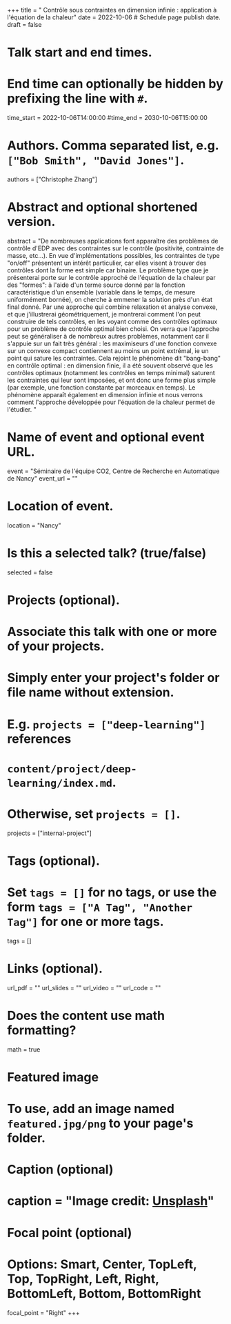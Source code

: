 +++
title = "
Contrôle sous contraintes en dimension infinie : application à l'équation de la chaleur"
date = 2022-10-06 # Schedule page publish date.
draft = false

# Talk start and end times.
#   End time can optionally be hidden by prefixing the line with `#`.
time_start = 2022-10-06T14:00:00
#time_end = 2030-10-06T15:00:00

# Authors. Comma separated list, e.g. `["Bob Smith", "David Jones"]`.
authors = ["Christophe Zhang"]

# Abstract and optional shortened version.
abstract = "De nombreuses applications font apparaître des problèmes de contrôle d'EDP avec des contraintes sur le contrôle (positivité, contrainte de masse, etc...). En vue d'implémentations possibles, les contraintes de type "on/off" présentent un intérêt particulier, car elles visent à trouver des contrôles dont la forme est simple car binaire. Le problème type que je présenterai porte sur le contrôle approché de l'équation de la chaleur par des "formes": à l'aide d'un terme source donné par la fonction caractéristique d'un ensemble (variable dans le temps, de mesure uniformément bornée), on cherche à emmener la solution près d'un état final donné. Par une approche qui combine relaxation et analyse convexe, et que j'illustrerai géométriquement, je montrerai comment l'on peut construire de tels contrôles, en les voyant comme des contrôles optimaux pour un problème de contrôle optimal bien choisi. On verra que l'approche peut se généraliser à de nombreux autres problèmes, notamment car il s'appuie sur un fait très général : les maximiseurs d'une fonction convexe sur un convexe compact contiennent au moins un point extrémal, ie un point qui sature les contraintes. Cela rejoint le phénomène dit "bang-bang" en contrôle optimal : en dimension finie, il a été souvent observé que les contrôles optimaux (notamment les contrôles en temps minimal) saturent les contraintes qui leur sont imposées, et ont donc une forme plus simple (par exemple, une fonction constante par morceaux en temps). Le phénomène apparaît également en dimension infinie et nous verrons comment l'approche développée pour l'équation de la chaleur permet de l'étudier. "

# Name of event and optional event URL.
event = "Séminaire de l'équipe CO2, Centre de Recherche en Automatique de Nancy"
event_url = ""

# Location of event.
location = "Nancy"

# Is this a selected talk? (true/false)
selected = false

# Projects (optional).
#   Associate this talk with one or more of your projects.
#   Simply enter your project's folder or file name without extension.
#   E.g. `projects = ["deep-learning"]` references 
#   `content/project/deep-learning/index.md`.
#   Otherwise, set `projects = []`.
projects = ["internal-project"]

# Tags (optional).
#   Set `tags = []` for no tags, or use the form `tags = ["A Tag", "Another Tag"]` for one or more tags.
tags = []

# Links (optional).
url_pdf = ""
url_slides = ""
url_video = ""
url_code = ""

# Does the content use math formatting?
math = true

# Featured image
# To use, add an image named `featured.jpg/png` to your page's folder. 
  # Caption (optional)
 # caption = "Image credit: [**Unsplash**](https://unsplash.com/photos/bzdhc5b3Bxs)"

  # Focal point (optional)
  # Options: Smart, Center, TopLeft, Top, TopRight, Left, Right, BottomLeft, Bottom, BottomRight
  focal_point = "Right"
+++

